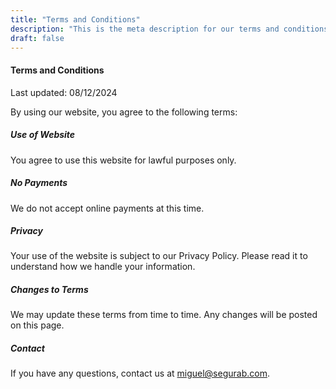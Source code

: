 ```yaml
---
title: "Terms and Conditions"
description: "This is the meta description for our terms and conditions page."
draft: false
---
```


#### Terms and Conditions

Last updated: 08/12/2024

By using our website, you agree to the following terms:

##### Use of Website
You agree to use this website for lawful purposes only.

##### No Payments
We do not accept online payments at this time.

##### Privacy
Your use of the website is subject to our Privacy Policy. Please read it to understand how we handle your information.

##### Changes to Terms
We may update these terms from time to time. Any changes will be posted on this page.

##### Contact
If you have any questions, contact us at miguel@segurab.com.

